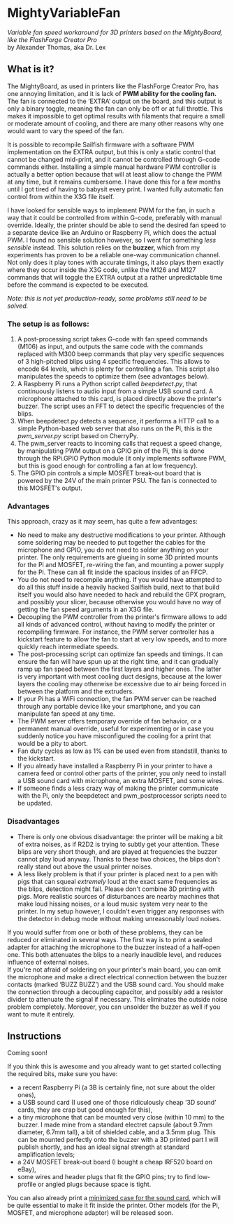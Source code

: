 # MightyVariableFan

*Variable fan speed workaround for 3D printers based on the MightyBoard, like the FlashForge Creator Pro*<br>
by Alexander Thomas, aka Dr. Lex

## What is it?

The MightyBoard, as used in printers like the FlashForge Creator Pro, has one annoying limitation, and it is lack of **PWM ability for the cooling fan.** The fan is connected to the ‘EXTRA’ output on the board, and this output is only a binary toggle, meaning the fan can only be off or at full throttle. This makes it impossible to get optimal results with filaments that require a small or moderate amount of cooling, and there are many other reasons why one would want to vary the speed of the fan.

It is possible to recompile Sailfish firmware with a software PWM implementation on the EXTRA output, but this is only a static control that cannot be changed mid-print, and it cannot be controlled through G-code commands either. Installing a simple manual hardware PWM controller is actually a better option because that will at least allow to change the PWM at any time, but it remains cumbersome. I have done this for a few months until I got tired of having to babysit every print. I wanted fully automatic fan control from within the X3G file itself.

I have looked for sensible ways to implement PWM for the fan, in such a way that it could be controlled from within G-code, preferably with manual override. Ideally, the printer should be able to send the desired fan speed to a separate device like an Arduino or Raspberry Pi, which does the actual PWM. I found no sensible solution however, so I went for something *less sensible* instead. This solution relies on the **buzzer,** which from my experiments has proven to be a reliable one-way communication channel. Not only does it play tones with accurate timings, it also plays them exactly where they occur inside the X3G code, unlike the M126 and M127 commands that will toggle the EXTRA output at a rather unpredictable time before the command is expected to be executed.

*Note: this is not yet production-ready, some problems still need to be solved.*

### The setup is as follows:

1. A post-processing script takes G-code with fan speed commands (M106) as input, and outputs the same code with the commands replaced with M300 beep commands that play very specific sequences of 3 high-pitched blips using 4 specific frequencies. This allows to encode 64 levels, which is plenty for controlling a fan. This script also manipulates the speeds to optimize them (see advantages below).
2. A Raspberry Pi runs a Python script called *beepdetect.py*, that continuously listens to audio input from a simple USB sound card. A microphone attached to this card, is placed directly above the printer's buzzer. The script uses an FFT to detect the specific frequencies of the blips.
3. When beepdetect.py detects a sequence, it performs a HTTP call to a simple Python-based web server that also runs on the Pi, this is the *pwm\_server.py* script based on CherryPy.
4. The pwm\_server reacts to incoming calls that request a speed change, by manipulating PWM output on a GPIO pin of the Pi, this is done through the RPi.GPIO Python module (it only implements software PWM, but this is good enough for controlling a fan at low frequency).
5. The GPIO pin controls a simple MOSFET break-out board that is powered by the 24V of the main printer PSU. The fan is connected to this MOSFET's output.

### Advantages

This approach, crazy as it may seem, has quite a few advantages:
* No need to make any destructive modifications to your printer. Although some soldering may be needed to put together the cables for the microphone and GPIO, you do not need to solder anything on your printer. The only requirements are glueing in some 3D printed mounts for the Pi and MOSFET, re-wiring the fan, and mounting a power supply for the Pi. These can all fit inside the spacious insides of an FFCP.
* You do not need to recompile anything. If you would have attempted to do all this stuff inside a heavily hacked Sailfish build, next to that build itself you would also have needed to hack and rebuild the GPX program, and possibly your slicer, because otherwise you would have no way of getting the fan speed arguments in an X3G file.
* Decoupling the PWM controller from the printer's firmware allows to add all kinds of advanced control, without having to modify the printer or recompiling firmware. For instance, the PWM server controller has a kickstart feature to allow the fan to start at very low speeds, and to more quickly reach intermediate speeds.
* The post-processing script can optimize fan speeds and timings. It can ensure the fan will have spun up at the right time, and it can gradually ramp up fan speed between the first layers and higher ones. The latter is very important with most cooling duct designs, because at the lower layers the cooling may otherwise be excessive due to air being forced in between the platform and the extruders.
* If your Pi has a WiFi connection, the fan PWM server can be reached through any portable device like your smartphone, and you can manipulate fan speed at any time.
* The PWM server offers temporary override of fan behavior, or a permanent manual override, useful for experimenting or in case you suddenly notice you have misconfigured the cooling for a print that would be a pity to abort.
* Fan duty cycles as low as 1% can be used even from standstill, thanks to the kickstart.
* If you already have installed a Raspberry Pi in your printer to have a camera feed or control other parts of the printer, you only need to install a USB sound card with microphone, an extra MOSFET, and some wires.
* If someone finds a less crazy way of making the printer communicate with the Pi, only the beepdetect and pwm_postprocessor scripts need to be updated.

### Disadvantages

* There is only one obvious disadvantage: the printer will be making a bit of extra noises, as if R2D2 is trying to subtly get your attention. These blips are very short though, and are played at frequencies the buzzer cannot play loud anyway. Thanks to these two choices, the blips don't really stand out above the usual printer noises.
* A less likely problem is that if your printer is placed next to a pen with pigs that can squeal *extremely* loud at the exact same frequencies as the blips, detection might fail. Please don't combine 3D printing with pigs. More realistic sources of disturbances are nearby machines that make loud hissing noises, or a loud music system very near to the printer. In my setup however, I couldn't even trigger any responses with the detector in debug mode without making unreasonably loud noises.

If you would suffer from one or both of these problems, they can be reduced or eliminated in several ways. The first way is to print a sealed adapter for attaching the microphone to the buzzer instead of a half-open one. This both attenuates the blips to a nearly inaudible level, and reduces influence of external noises.<br>
If you're not afraid of soldering on your printer's main board, you can omit the microphone and make a direct electrical connection between the buzzer contacts (marked ‘BUZZ BUZZ’) and the USB sound card. You should make the connection through a decoupling capacitor, and possibly add a resistor divider to attenuate the signal if necessary. This eliminates the outside noise problem completely. Moreover, you can unsolder the buzzer as well if you want to mute it entirely.


## Instructions

Coming soon!

If you think this is awesome and you already want to get started collecting the required bits, make sure you have:
* a recent Raspberry Pi (a 3B is certainly fine, not sure about the older ones),
* a USB sound card (I used one of those ridiculously cheap ‘3D sound’ cards, they are crap but good enough for this),
* a tiny microphone that can be mounted very close (within 10 mm) to the buzzer. I made mine from a standard electret capsule (about 9.7mm diameter, 6.7mm tall), a bit of shielded cable, and a 3.5mm plug. This can be mounted perfectly onto the buzzer with a 3D printed part I will publish shortly, and has an ideal signal strength at standard amplification levels;
* a 24V MOSFET break-out board (I bought a cheap IRF520 board on eBay),
* some wires and header plugs that fit the GPIO pins; try to find low-profile or angled plugs because space is tight.

You can also already print a [minimized case for the sound card](https://www.thingiverse.com/thing:2822474), which will be quite essential to make it fit inside the printer. Other models (for the Pi, MOSFET, and microphone adapter) will be released soon.
